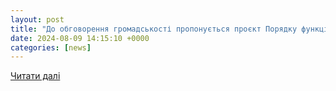 ```yaml
---
layout: post
title: "До обговорення громадськості пропонується проєкт Порядку функціонування електронного кабінету"
date: 2024-08-09 14:15:10 +0000
categories: [news]
---
```


[Читати далі](https://webportal.nrada.gov.ua/do-obgovorennya-gromadskosti-proponuyetsya-proyekt-poryadku-funktsionuvannya-elektronnogo-kabinetu/)
